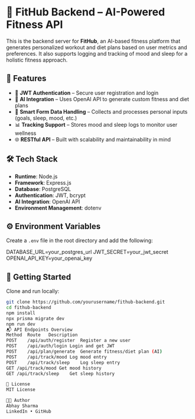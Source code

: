 # 🧠 FitHub Backend – AI-Powered Fitness API

This is the backend server for **FitHub**, an AI-based fitness platform that generates personalized workout and diet plans based on user metrics and preferences. It also supports logging and tracking of mood and sleep for a holistic fitness approach.

## 🚀 Features

- 🔐 **JWT Authentication** – Secure user registration and login
- 🤖 **AI Integration** – Uses OpenAI API to generate custom fitness and diet plans
- 📝 **Smart Form Data Handling** – Collects and processes personal inputs (goals, sleep, mood, etc.)
- 📊 **Tracking Support** – Stores mood and sleep logs to monitor user wellness
- 🌐 **RESTful API** – Built with scalability and maintainability in mind

## 🛠️ Tech Stack

- **Runtime**: Node.js
- **Framework**: Express.js
- **Database**: PostgreSQL 
- **Authentication**: JWT, bcrypt
- **AI Integration**: OpenAI API
- **Environment Management**: dotenv

## ⚙️ Environment Variables

Create a `.env` file in the root directory and add the following:

DATABASE_URL=your_postgres_url
JWT_SECRET=your_jwt_secret
OPENAI_API_KEY=your_openai_key

## 🧪 Getting Started

Clone and run locally:

```bash
git clone https://github.com/yourusername/fithub-backend.git
cd fithub-backend
npm install
npx prisma migrate dev
npm run dev
📬 API Endpoints Overview
Method	Route	Description
POST	/api/auth/register	Register a new user
POST	/api/auth/login	Login and get JWT
POST	/api/plan/generate	Generate fitness/diet plan (AI)
POST	/api/track/mood	Log mood entry
POST	/api/track/sleep	Log sleep entry
GET	/api/track/mood	Get mood history
GET	/api/track/sleep	Get sleep history

📄 License
MIT License

👨‍💻 Author
Abhay Sharma
LinkedIn • GitHub
